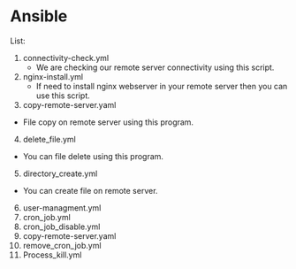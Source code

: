 # Ansible
List:
1. connectivity-check.yml
   * We are checking our remote server connectivity using this script.
2. nginx-install.yml
   * If need to install nginx webserver in your remote server then you can use this script.
3. copy-remote-server.yaml
  * File copy on  remote server using this program.
4. delete_file.yml
  * You can file delete using this program.
5. directory_create.yml
  * You can create file on remote server.
6. user-managment.yml
7. cron_job.yml
8. cron_job_disable.yml
9. copy-remote-server.yaml
10. remove_cron_job.yml
11. Process_kill.yml

